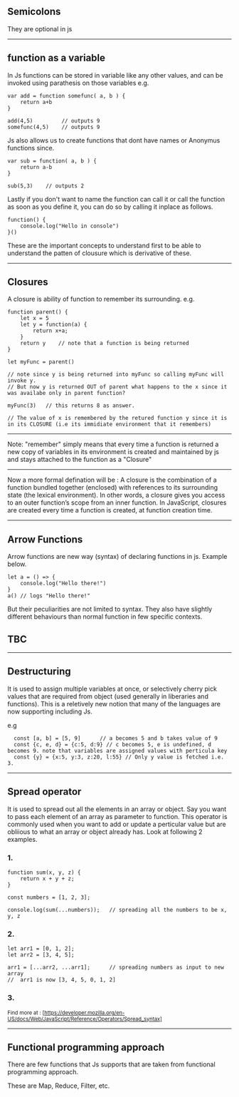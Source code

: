 ## Semicolons
They are optional in js

---
## function as a variable

In Js functions can be stored in variable like any other values, and can be invoked using parathesis on those variables
e.g.

    var add = function somefunc( a, b ) {
        return a+b
    }

    add(4,5)         // outputs 9
    somefunc(4,5)    // outputs 9

Js also allows us to create functions that dont have names or Anonymus functions since.

    var sub = function( a, b ) {
        return a-b
    }

    sub(5,3)    // outputs 2

Lastly if you don't want to name the function can call it or call the function as soon as you define it, you can do so by calling it inplace as follows.

    function() {
        console.log("Hello in console")
    }()
    
These are the important concepts to understand first to be able to understand the patten of clousure which is derivative of these.

---
## Closures
A closure is ability of function to remember its surrounding.
e.g.

    function parent() {
        let x = 5
        let y = function(a) {
            return x+a;
        }
        return y    // note that a function is being returned
    }

    let myFunc = parent()

    // note since y is being returned into myFunc so calling myFunc will invoke y.
    // But now y is returned OUT of parent what happens to the x since it was availabe only in parent function?

    myFunc(3)   // this returns 8 as answer. 
    
    // The value of x is remembered by the retured function y since it is in its CLOSURE (i.e its immidiate environment that it remembers)

---
Note: "remember" simply means that every time a function is returned a new copy of variables in its environment is created and maintained by js and stays attached to the function as a "Closure"

---
Now a more formal defination will be : A closure is the combination of a function bundled together (enclosed) with references to its surrounding state (the lexical environment). In other words, a closure gives you access to an outer function’s scope from an inner function. In JavaScript, closures are created every time a function is created, at function creation time.

---
## Arrow Functions
Arrow functions are new way (syntax) of declaring functions in js. Example below.

    let a = () => {
        console.log("Hello there!")
    }
    a() // logs "Hello there!"

But their peculiarities are not limited to syntax. They also have slightly different behaviours than normal function in few specific contexts.
## TBC

---
## Destructuring
It is used to assign multiple variables at once, or selectively cherry pick values that are required from object (used generally in liberaries and functions). This is a reletively new notion that many of the languages are now supporting including Js.

e.g

      const [a, b] = [5, 9]      // a becomes 5 and b takes value of 9
      const {c, e, d} = {c:5, d:9} // c becomes 5, e is undefined, d becomes 9. note that variables are assigned values with perticula key
      const {y} = {x:5, y:3, z:20, l:55} // Only y value is fetched i.e. 3.

---
## Spread operator
It is used to spread out all the elements in an array or object. Say you want to pass each element of an array as parameter to function.
This operator is commonly used when you want to add or update a perticular value but are obliious to what an array or object already has.
Look at following 2 examples.

### 1.

    function sum(x, y, z) {
        return x + y + z;
    }

    const numbers = [1, 2, 3];

    console.log(sum(...numbers));   // spreading all the numbers to be x, y, z
### 2.

    let arr1 = [0, 1, 2];
    let arr2 = [3, 4, 5];

    arr1 = [...arr2, ...arr1];      // spreading numbers as input to new array
    //  arr1 is now [3, 4, 5, 0, 1, 2]
### 3. 

<sup>Find more at : [https://developer.mozilla.org/en-US/docs/Web/JavaScript/Reference/Operators/Spread_syntax]</sup>

---
## Functional programming approach
There are few functions that Js supports that are taken from functional programming approach.

These are Map, Reduce, Filter, etc.